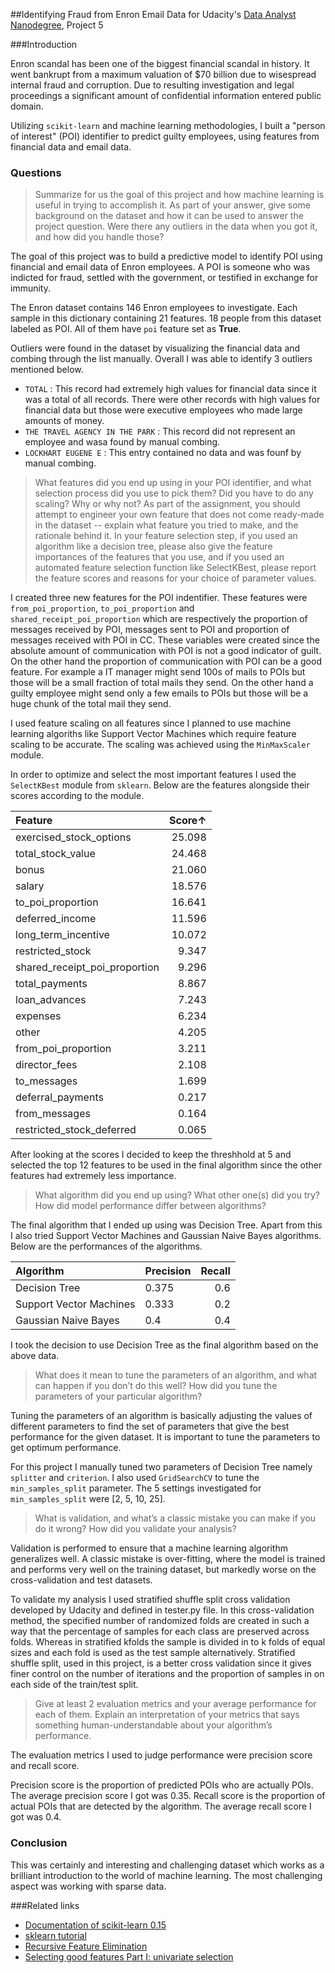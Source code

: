 ##Identifying Fraud from Enron Email Data
for Udacity's [Data Analyst Nanodegree](https://www.udacity.com/course/nd002), Project 5

###Introduction

Enron scandal has been one of the biggest financial scandal in history. It went bankrupt from a maximum valuation of $70 billion due to wisespread internal fraud and corruption. Due to resulting investigation and legal proceedings a significant amount of confidential information entered public domain.

Utilizing `scikit-learn` and machine learning methodologies, I built a "person of interest" (POI) identifier to predict guilty employees, using features from financial data and email data.

### Questions

> Summarize for us the goal of this project and how machine learning is useful in trying to accomplish it. As part of your answer, give some background on the dataset and how it can be used to answer the project question. Were there any outliers in the data when you got it, and how did you handle those?

The goal of this project was to build a predictive model to identify POI using financial and email data of Enron employees. A POI is someone who was indicted for fraud, settled with the government, or testified in exchange for immunity.

The Enron dataset contains 146 Enron employees to investigate. Each sample in this dictionary containing 21 features. 18 people from this dataset labeled as POI. All of them have `poi` feature set as **True**. 

Outliers were found in the dataset by visualizing the financial data and combing through the list manually. Overall I was able to identify 3 outliers mentioned below.

- `TOTAL` : This record had extremely high values for financial data since it was a total of all records. There were other records with high values for financial data but those were executive employees who made large amounts of money.
- `THE TRAVEL AGENCY IN THE PARK` : This record did not represent an employee and wasa found by manual combing.
- `LOCKHART EUGENE E` : This entry contained no data and was founf by manual combing.



>What features did you end up using in your POI identifier, and what selection process did you use to pick them? Did you have to do any scaling? Why or why not? As part of the assignment, you should attempt to engineer your own feature that does not come ready-made in the dataset -- explain what feature you tried to make, and the rationale behind it. In your feature selection step, if you used an algorithm like a decision tree, please also give the feature importances of the features that you use, and if you used an automated feature selection function like SelectKBest, please report the feature scores and reasons for your choice of parameter values.

 
I created three new features for the POI indentifier. These features were `from_poi_proportion`, `to_poi_proportion` and `shared_receipt_poi_proportion` which are respectively the proportion of messages received by POI, messages sent to POI and proportion of messages received with POI in CC. These variables were created since the absolute amount of communication with POI is not a good indicator of guilt. On the other hand the proportion of communication with POI can be a good feature. For example a IT manager might send 100s of mails to POIs but those will be a small fraction of total mails they send. On the other hand a guilty employee might send only a few emails to POIs but those will be a huge chunk of the total mail they send.

I used feature scaling on all features since I planned to use machine learning algoriths like Support Vector Machines which require feature scaling to be accurate. The scaling was achieved using the `MinMaxScaler` module.

In order to optimize and select the most important features I used the `SelectKBest` module from `sklearn`. Below are the features alongside their scores according to the module.

| Feature                 | Score↑ |
| :---------------------- | -----: |
| exercised_stock_options | 25.098 |
| total_stock_value | 24.468 |
| bonus | 21.060 |
| salary | 18.576 |
| to_poi_proportion |	 16.641 |
| deferred_income | 11.596 |
| long_term_incentive | 10.072 |
| restricted_stock | 9.347 |
| shared_receipt_poi_proportion | 9.296 |
| total_payments | 8.867 |
| loan_advances | 7.243 |
|expenses | 6.234|
|other | 4.205|
|from_poi_proportion | 3.211|
|director_fees | 2.108 |
|to_messages | 1.699 |
|deferral_payments | 0.217 |
|from_messages | 0.164 |
|restricted_stock_deferred | 0.065|

After looking at the scores I decided to keep the threshhold at 5 and selected the top 12 features to be used in the final algorithm since the other features had extremely less importance.



> What algorithm did you end up using? What other one(s) did you try? How did model performance differ between algorithms? 

The final algorithm that I ended up using was Decision Tree. Apart from this I also tried Support Vector Machines and Gaussian Naive Bayes algorithms. Below are the performances of the algorithms.

| Algorithm | Precision | Recall |
| :-------- | --------- | -----: |
| Decision Tree | 0.375 | 0.6 |
| Support Vector Machines | 0.333 | 0.2 |
| Gaussian Naive Bayes | 0.4 | 0.4 |

I took the decision to use Decision Tree as the final algorithm based on the above data.


> What does it mean to tune the parameters of an algorithm, and what can happen if you don’t do this well?  How did you tune the parameters of your particular algorithm? 

Tuning the parameters of an algorithm is basically adjusting the values of different parameters to find the set of parameters that give the best performance for the given dataset. It is important to tune the parameters to get optimum performance.

For this project I manually tuned two parameters of Decision Tree namely `splitter` and `criterion`. I also used `GridSearchCV` to tune the `min_samples_split` parameter. The 5 settings investigated for `min_samples_split` were [2, 5, 10, 25].

> What is validation, and what’s a classic mistake you can make if you do it wrong? How did you validate your analysis?

Validation is performed to ensure that a machine learning algorithm generalizes well.  A classic mistake is over-fitting, where the model is trained and performs very well on the training dataset, but markedly worse on the cross-validation and test datasets.

To validate my analysis I used stratified shuffle split cross validation developed by Udacity and defined in tester.py file. In this cross-validation method, the specified number of randomized folds are created in such a way that the percentage of samples for each class are preserved across folds. Whereas in stratified kfolds the sample is divided in to k folds of equal sizes and each fold is used as the test sample alternatively. Stratified shuffle split, used in this project, is a better cross validation since it gives finer control on the number of iterations and the proportion of samples in on each side of the train/test split.



> Give at least 2 evaluation metrics and your average performance for each of them.  Explain an interpretation of your metrics that says something human-understandable about your algorithm’s performance.

The evaluation metrics I used to judge performance were precision score and recall score. 

Precision score is the proportion of predicted POIs who are actually POIs. The average precision score I got was 0.35. Recall score is the proportion of actual POIs that are detected by the algorithm. The average recall score I got was 0.4.


### Conclusion

This was certainly and interesting and challenging dataset which works as a brilliant introduction to the world of machine learning. The most challenging aspect was working with sparse data.

###Related links
- [Documentation of scikit-learn 0.15][1]
- [sklearn tutorial][2]
- [Recursive Feature Elimination][3]
- [Selecting good features Part I: univariate selection][4]

[1]: http://scikit-learn.org/stable/documentation.html
[2]: http://amueller.github.io/sklearn_tutorial/
[3]: http://topepo.github.io/caret/rfe.html
[4]: http://blog.datadive.net/selecting-good-features-part-i-univariate-selection/
[5]: https://www.kaggle.com/c/the-analytics-edge-mit-15-071x/forums/t/7837/cross-validation-the-right-and-the-wrong-way